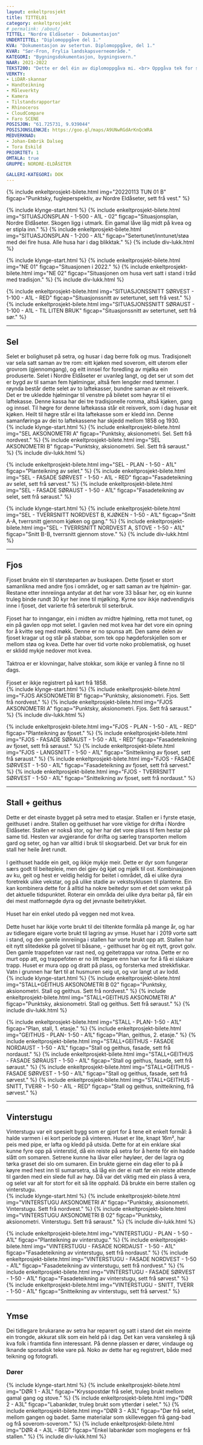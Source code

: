 ```yaml
---
layout: enkeltprosjekt
title: TITTEL01
category: enkeltprosjekt
# permalink: /about/
TITTEL: "Nordre Eldåseter - Dokumentasjon"
UNDERTITTEL: "Diplomoppgåve del 1."
KVA: "Dokumentasjon av setertun. Diplomoppgåve, del 1."
KVAR: "Sør-Fron, Frylia landskapsverneområde."
KATEGORI: "Bygningsdokumentasjon, bygningsvern."
NAAR: 2021-2022
TEKST200: "Dette er del éin av diplomoppgåva mi. <br> Oppgåva tek for seg ei gamal seter i Frylia landskapsvernområde, ei buffersone vest for Rondane nasjonalpark, i Sør-Fron kommune. Landskapsvernområdet emnar å ivareta kulturlandskapet, det biologiske mangfaldet og spesielt villreinen i Rondane. <br><br> Oppgåva er todelt. I denne delen dokumenterar eg det som er til stades i området, både av andre setre og brukseigedommar, verneområde og -hensyn. Eg dokumenterar Nordre Eldåseter slik ho står i dag, både reint objektivt og fysisk, og med eigne vurderingar. Eg har skanna heile setertunet og alle dei fire husa med LiDAR-skannar, og prosessert og teikna dette til målbare punktskyar og teikningar. <br><br> Dokumentasjonsmaterialet inkluderar landskapet, bygningane, det bygningstekniske og detaljar av konstruksjon, vindauge og dører. Og har òg produsert fire omfattande tilstandsrapportar, ein for kvart bygg, med inngåande instruksar og anbefalingar til reparasjonar og utbedringar. Dette er meint som eit hjelpemiddel for eigarane, og gjev dei moglegheita til å velgje kva dei meiner er viktigast."
VERKTY:
- LiDAR-skannar
- Handteikning
- Måleverkty
- Kamera
- Tilstandsrapportar
- Rhinoceros
- CloudCompare
- Faro SCENE
POSISJON: "61.725731, 9.939044"
POSISJONSLENKJE: https://goo.gl/maps/A9UNwRGdArKnQcWRA
MEDVERKNAD:
- Johan-Embrik Dalseg
- Tora Eskild
PRIORITET: 1
OMTALA: true
GRUPPE: NORDRE-ELDÅSETER

GALLERI-KATEGORI: DOK
---
```

{% include enkeltprosjekt-bilete.html   img="20220113 TUN 01 B" figcap="Punktsky, fugleperspektiv, av Nordre Eldåseter, sett frå vest." %}

{% include klynge-start.html %}
    {% include enkeltprosjekt-bilete.html   img="SITUASJONSPLAN - 1-500 - A1L - 02"   figcap="Situasjonsplan, Nordre Eldåseter. Skogen ligg i utmark. Ein gamal låve låg midt på kvea og er stipla inn." %}
    {% include enkeltprosjekt-bilete.html   img="SITUASJONSPLAN - 1-200 - A1L"   figcap="Setertunet/inntunet/støa med dei fire husa. Alle husa har i dag blikktak." %}
{% include div-lukk.html %}

{% include klynge-start.html %}
    {% include enkeltprosjekt-bilete.html   img="NE 01"   figcap="Situasjonen i 2022." %}
    {% include enkeltprosjekt-bilete.html   img="NE 02"   figcap="Situasjonen om husa vert satt i stand i tråd med tradisjon." %}
{% include div-lukk.html %}

{% include enkeltprosjekt-bilete.html   img="SITUASJONSSNITT SØRVEST - 1-100 - A1L - RED"   figcap="Situasjonssnitt av setertunet, sett frå vest." %}
{% include enkeltprosjekt-bilete.html   img="SITUASJONSSNITT SØRAUST - 1-100 - A1L - TIL LITEN BRUK"   figcap="Situasjonssnitt av setertunet, sett frå sør." %}

<hr>

<div class="enkeltprosjekt-informasjon">
    <h2 class="enkeltprosjekt-underunderoverskrift">Sel</h2>
    Selet er bolighuset på setra, og husar i dag berre folk og mus. Tradisjonelt var sela satt saman av tre rom: eitt kjøken med soverom, eitt uterom eller grovrom (gjennomgang), og eitt innsel for foredling av mjølka ein produserte. Selet i Nordre Eldåseter er uvanleg langt, og det ser ut som det er bygd av til saman fem hjølmingar, altså fem lengder med tømmer. I røynda består dette selet av to laftekasser, bundne saman av eit reisverk. Det er tre ukledde hjølmingar til venstre på biletet som høyrar til ei laftekasse. Denne kassa har dei tre tradisjonelle romma, altså kjøken, gang og innsel. Til høgre for denne laftekassa står eit reisverk, som i dag husar eit kjøken. Heilt til høgre står ei lita laftekasse som er kledd inn. Denne samanføringa av dei to laftekassene har skjedd mellom 1858 og 1930.
</div>
{% include klynge-start.html %}
    {% include enkeltprosjekt-bilete.html   img="SEL AKSONOMETRI A" figcap="Punktsky, aksionometri. Sel. Sett frå nordvest." %}
    {% include enkeltprosjekt-bilete.html   img="SEL AKSONOMETRI B" figcap="Punktsky, aksionometri. Sel. Sett frå søraust." %}
{% include div-lukk.html %}

{% include enkeltprosjekt-bilete.html   img="SEL - PLAN - 1-50 - A1L"  figcap="Planteikning av selet." %}
{% include enkeltprosjekt-bilete.html   img="SEL - FASADE SØRVEST - 1-50 - A1L - RED"  figcap="Fasadeteikning av selet, sett frå sørvest." %}
{% include enkeltprosjekt-bilete.html   img="SEL - FASADE SØRAUST - 1-50 - A1L"  figcap="Fasadeteikning av selet, sett frå søraust." %}

{% include klynge-start.html %}
    {% include enkeltprosjekt-bilete.html   img="SEL - TVERRSNITT NORDVEST B, KJØKEN - 1-50 - A1L"  figcap="Snitt A-A, tverrsnitt gjennom kjøken og gang." %}
    {% include enkeltprosjekt-bilete.html   img="SEL - TVERRSNITT NORDVEST A, STOVE - 1-50 - A1L"  figcap="Snitt B-B, tverrsnitt gjennom stove." %}
{% include div-lukk.html %}

<hr>

<div class="enkeltprosjekt-informasjon">
    <h2 class="enkeltprosjekt-underunderoverskrift">Fjos</h2>
    Fjoset brukte ein til størsteparten av buskapen. Dette fjoset er stort samanlikna med andre fjos i området, og er satt saman av tre hjølmin-
    gar. Restane etter innreiinga antydar at det har vore 33 båsar her, og ein kunne truleg binde rundt 30 kyr her inne til mjølking. Kyrne sov
    ikkje nødvendigvis inne i fjoset, det varierte frå seterbruk til seterbruk.
    <br><br>
    Fjoset har to inngangar, ein i midten av midtre hjølming, retta mot tunet, og ein på gavlen opp mot selet. I gavlen ned mot kvea har det
    vore ein opning for å kvitte seg med møkk. Denne er no spunsa att. Den same delen av fjoset kragar ut og står på stabbar, som tek opp
    høgdeforskjellen som er mellom støa og kvea. Dette har over tid vorte noko problematisk, og huset er sklidd mykje nedover mot kvea.
    <br><br>
    Taktroa er er klovningar, halve stokkar, som ikkje er vanleg å finne no til dags.
    <br><br>
    Fjoset er ikkje registrert på kart frå 1858.
</div>
{% include klynge-start.html %}
    {% include enkeltprosjekt-bilete.html   img="FJOS AKSONOMETRI B" figcap="Punktsky, aksionometri. Fjos. Sett frå nordvest." %}
    {% include enkeltprosjekt-bilete.html   img="FJOS AKSONOMETRI A" figcap="Punktsky, aksionometri. Fjos. Sett frå søraust." %}
{% include div-lukk.html %}

{% include enkeltprosjekt-bilete.html   img="FJOS - PLAN - 1-50 - A1L - RED"  figcap="Planteikning av fjoset." %}
{% include enkeltprosjekt-bilete.html   img="FJOS - FASADE SØRAUST - 1-50 - A1L - RED"  figcap="Fasadeteikning av fjoset, sett frå søraust." %}
{% include enkeltprosjekt-bilete.html   img="FJOS - LANGSNITT - 1-50 - A1L"  figcap="Snitteikning av fjoset, sett frå søraust." %}
{% include enkeltprosjekt-bilete.html   img="FJOS - FASADE SØRVEST - 1-50 - A1L"  figcap="Fasadeteikning av fjoset, sett frå sørvest." %}
{% include enkeltprosjekt-bilete.html   img="FJOS - TVERRSNITT SØRVEST - 1-50 - A1L"  figcap="Snitteikning av fjoset, sett frå nordaust." %}

<hr>

<div class="enkeltprosjekt-informasjon">
    <h2 class="enkeltprosjekt-underunderoverskrift">Stall + geithus</h2>
    Dette er det einaste bygget på setra med to etasjar. Stallen er i fyrste etasje, geithuset i andre. Stallen og geithuset har vore viktige for drifta i Nordre Eldåseter. Stallen er nokså stor, og her har det vore plass til fem hestar på same tid. Hesten var avgjerande for drifta og særleg transporten mellom gard og seter, og han var alltid i bruk til skogsarbeid. Det var bruk for ein stall her heile året rundt.
    <br><br>
    I geithuset hadde ein geit, og ikkje mykje meir. Dette er dyr som fungerar særs godt til beitepleie, men dei gjev òg kjøt og mjølk til ost. Kombinasjonen av ku, geit og hest er veldig heldig for beitet i området, då  ei ulike dyra foretrekk ulike vekstar, og på ulike stadie av vekstsyklusen til plantene. Ein kan kombinera dette for å alltid ha nokre beitedyr som et det som vekst på det aktuelle tidspunktet. Roterar ein områda dei ulike dyra beitar på, får ein dei mest matfornøgde dyra og det jevnaste beitetrykket.
    <br><br>
    Huset har ein enkel utedo på veggen ned mot kvea.
    <br><br>
    Dette huset har ikkje vorte brukt til dei tiltenkte formåla på mange år, og har av tidlegare eigare vorte brukt til lagring av ymse. Huset har i 2019 vorte satt i stand, og den gamle innreiinga i stallen har vorte brukt opp att. Stallen har eit nytt slitedekke på golvet til båsane, - geithuset har òg eit nytt, grovt golv. Den gamle trappefoten var rast ned, og geitetrappa var rotna. Dette er no murt opp att, og trappefoten er no litt høgare enn han var for å få ei slakare trapp. Huset er mura opp og dratt på plass, og forsterka med strekkfiskar. Vatn i grunnen har ført til at husmuren seig ut, og var langt ut av lodd.
</div>
{% include klynge-start.html %}
    {% include enkeltprosjekt-bilete.html   img="STALL+GEITHUS AKSONOMETRI B 02" figcap="Punktsky, aksionometri. Stall og geithus. Sett frå nordvest." %}
    {% include enkeltprosjekt-bilete.html   img="STALL+GEITHUS AKSONOMETRI A" figcap="Punktsky, aksionometri. Stall og geithus. Sett frå søraust." %}
{% include div-lukk.html %}

{% include enkeltprosjekt-bilete.html   img="STALL - PLAN- 1-50 - A1L"   figcap="Plan, stall, 1. etasje." %}
{% include enkeltprosjekt-bilete.html   img="GEITHUS - PLAN- 1-50 - A1L"   figcap="Plan, geithus, 2. etasje." %}
{% include enkeltprosjekt-bilete.html   img="STALL+GEITHUS - FASADE NORDAUST - 1-50 - A1L"   figcap="Stall og geithus, fasade, sett frå nordaust." %}
{% include enkeltprosjekt-bilete.html   img="STALL+GEITHUS - FASADE SØRAUST - 1-50 - A1L"   figcap="Stall og geithus, fasade, sett frå søraust." %}
{% include enkeltprosjekt-bilete.html   img="STALL+GEITHUS - FASADE SØRVEST - 1-50 - A1L"   figcap="Stall og geithus, fasade, sett frå sørvest." %}
{% include enkeltprosjekt-bilete.html   img="STALL+GEITHUS - SNITT, TVERR - 1-50 - A1L - RED"   figcap="Stall og geithus, snitteikning, frå sørvest." %}

<hr>

<div class="enkeltprosjekt-informasjon">
    <h2 class="enkeltprosjekt-underunderoverskrift">Vinterstugu</h2>
    Vinterstugu var eit spesielt bygg som er gjort for å tene eit enkelt formål: å halde varmen i ei kort periode på vinteren. Huset er lite, knapt 16m², har peis med pipe, er lafta og kledd på utsida. Dette for at ein enklare skal kunne fyre opp på vinterstid, då ein reiste på setra for å hente fôr ein hadde slått om somaren. Setrene kunne ha låvar eller høyløer, der dei lagra og tørka graset dei slo om sumaren. Ein brukte gjerne ein dag eller to på å køyre med hest inn til sumarsetra, så låg ein der ei natt før ein reiste attende til garden med ein slede full av høy. Då var det viktig med ein plass å vera, og selet var alt for stort for eit så lite opphald. Då brukte ein berre stallen og vinterstugu.
</div>
{% include klynge-start.html %}
    {% include enkeltprosjekt-bilete.html   img="VINTERSTUGU AKSONOMETRI A" figcap="Punktsky, aksionometri. Vinterstugu. Sett frå nordvest." %}
    {% include enkeltprosjekt-bilete.html   img="VINTERSTUGU AKSONOMETRI B 02" figcap="Punktsky, aksionometri. Vinterstugu. Sett frå søraust." %}
{% include div-lukk.html %}

{% include enkeltprosjekt-bilete.html   img="VINTERSTUGU - PLAN - 1-50 - A1L"   figcap="Planteikning av vinterstugu." %}
{% include enkeltprosjekt-bilete.html   img="VINTERSTUGU - FASADE NORDAUST - 1-50 - A1L"   figcap="Fasadeteikning av vinterstugu, sett frå nordaust." %}
{% include enkeltprosjekt-bilete.html   img="VINTERSTUGU - FASADE NORDVEST - 1-50 - A1L"   figcap="Fasadeteikning av vinterstugu, sett frå nordvest." %}
{% include enkeltprosjekt-bilete.html   img="VINTERSTUGU - FASADE SØRVEST - 1-50 - A1L"   figcap="Fasadeteikning av vinterstugu, sett frå sørvest." %}
{% include enkeltprosjekt-bilete.html   img="VINTERSTUGU - SNITT, TVERR - 1-50 - A1L"   figcap="Snitteikning av vinterstugu, sett frå sørvest." %}

<hr>

<div class="enkeltprosjekt-informasjon">
    <h2 class="enkeltprosjekt-underunderoverskrift">Ymse</h2>
    Dei tidlegare brukarane av setra har reparert og satt i stand det ein meinte ein trongde, akkurat slik som ein held på i dag. Det kan vera vanskeleg å sjå kva folk i framtida finn interessant. På denne plassen er dører, vindauge og lknande sporadisk teke vare på. Noko av dette har eg registrert, både med teikning og fotografi.
</div>
<h3>Dører</h3>
{% include klynge-start.html %}
    {% include enkeltprosjekt-bilete.html   img="DØR 1 - A3L" figcap="Krysspostdør frå selet, truleg brukt mellom gamal gang og stove." %}
    {% include enkeltprosjekt-bilete.html   img="DØR 2 - A3L" figcap="Labankdør, truleg brukt som ytterdør i selet." %}
    {% include enkeltprosjekt-bilete.html   img="DØR 3 - A3L" figcap="Dør frå selet, mellom gangen og badet. Same materialar som skilleveggen frå gang-bad og frå soverom-soverom." %}
    {% include enkeltprosjekt-bilete.html   img="DØR 4 - A3L - RED" figcap="Enkel labankdør som moglegens er frå stallen." %}
{% include div-lukk.html %}

<!--
<h3>VINDAUGE</h3>
{% include klynge-start.html %}
    {% include enkeltprosjekt-bilete.html   img="DØR 4 - A3L - RED" figcap="VINDAUGE 1" %}
    {% include enkeltprosjekt-bilete.html   img="DØR 4 - A3L - RED" figcap="VINDAUGE 2" %}
{% include div-lukk.html %}
-->